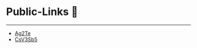 # Public-Links 📢
---
- [Ag2Te](https://docs.google.com/presentation/d/1ek7F_r9UsN1SM2qWr_WsQ4N9U1DfM_6dm76dO2YzWr4/edit?usp=sharing)
- [CsV3Sb5](https://docs.google.com/presentation/d/1Y27m2QuVhBaR1jy30Law41bQZMH53yCogJ_L4HhXbqM/edit?usp=sharing)
